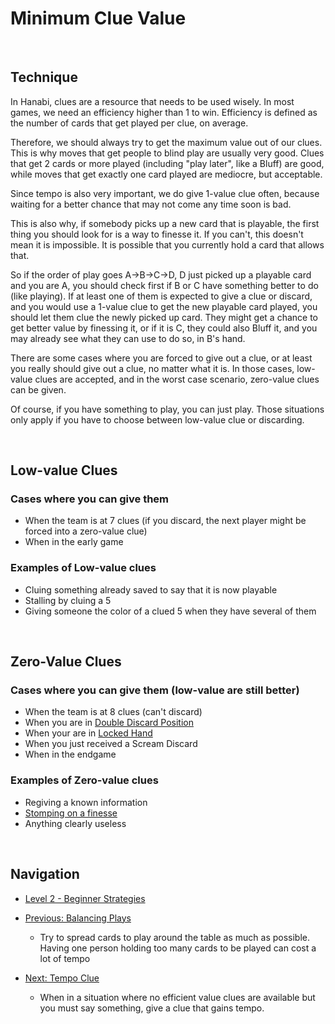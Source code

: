 # Minimum Clue Value

<br />

## Technique

In Hanabi, clues are a resource that needs to be used wisely. In most games, we need an efficiency higher than 1 to win. Efficiency is defined as the number of cards that get played per clue, on average.

Therefore, we should always try to get the maximum value out of our clues. This is why moves that get people to blind play are usually very good. Clues that get 2 cards or more played (including "play later", like a Bluff) are good, while moves that get exactly one card played are mediocre, but acceptable.

Since tempo is also very important, we do give 1-value clue often, because waiting for a better chance that may not come any time soon is bad.

This is also why, if somebody picks up a new card that is playable, the first thing you should look for is a way to finesse it. If you can't, this doesn't mean it is impossible. It is possible that you currently hold a card that allows that.

So if the order of play goes A->B->C->D, D just picked up a playable card and you are A, you should check first if B or C have something better to do (like playing). If at least one of them is expected to give a clue or discard, and you would use a 1-value clue to get the new playable card played, you should let them clue the newly picked up card. They might get a chance to get better value by finessing it, or if it is C, they could also Bluff it, and you may already see what they can use to do so, in B's hand.

There are some cases where you are forced to give out a clue, or at least you really should give out a clue, no matter what it is. In those cases, low-value clues are accepted, and in the worst case scenario, zero-value clues can be given.

Of course, if you have something to play, you can just play. Those situations only apply if you have to choose between low-value clue or discarding.

<br />

## Low-value Clues

### Cases where you can give them
* When the team is at 7 clues (if you discard, the next player might be forced into a zero-value clue)
* When in the early game

### Examples of Low-value clues

* Cluing something already saved to say that it is now playable
* Stalling by cluing a 5
* Giving someone the color of a clued 5 when they have several of them

<br />

## Zero-Value Clues

### Cases where you can give them (low-value are still better)

* When the team is at 8 clues (can't discard)
* When you are in [Double Discard Position](https://github.com/agilbert1412/HanabiStrategy/blob/master/Strategy/Level%203%20-%20Intermediate/36%20-%20Double%20Discard.md)
* When your are in [Locked Hand](https://github.com/agilbert1412/HanabiStrategy/blob/master/Strategy/Level%203%20-%20Intermediate/43%20-%20Locked%20Hand.md)
* When you just received a Scream Discard
* When in the endgame

### Examples of Zero-value clues

* Regiving a known information
* [Stomping on a finesse](https://github.com/agilbert1412/HanabiStrategy/blob/master/Strategy/Level%203%20-%20Intermediate/47%20-%20Finesse%20Stomp.md)
* Anything clearly useless

<br />

## Navigation

* [Level 2 - Beginner Strategies](https://github.com/agilbert1412/HanabiStrategy/blob/master/Strategy/Level%202%20-%20Beginner/Level%202%20-%20Beginner.md)

* [Previous: Balancing Plays](https://github.com/agilbert1412/HanabiStrategy/blob/master/Strategy/Level%202%20-%20Beginner/26%20-%20Balancing%20Plays.md)
	* Try to spread cards to play around the table as much as possible. Having one person holding too many cards to be played can cost a lot of tempo

* [Next: Tempo Clue](https://github.com/agilbert1412/HanabiStrategy/blob/master/Strategy/Level%202%20-%20Beginner/28%20-%20Tempo%20Clue.md)
	* When in a situation where no efficient value clues are available but you must say something, give a clue that gains tempo.